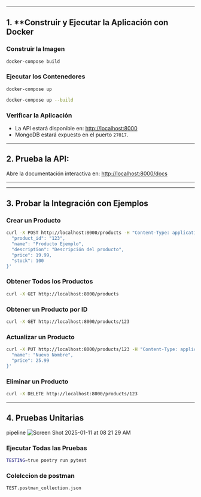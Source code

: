 
---

## 1. **Construir y Ejecutar la Aplicación con Docker

### Construir la Imagen

```bash
docker-compose build
```

### Ejecutar los Contenedores

```bash
docker-compose up
```

```bash
docker-compose up --build
```

### Verificar la Aplicación

- La API estará disponible en: [http://localhost:8000](http://localhost:8000)
- MongoDB estará expuesto en el puerto `27017`.
---

## 2. **Prueba la API:**
   Abre la documentación interactiva en: [http://localhost:8000/docs](http://localhost:8000/docs)

---

---

## 3. Probar la Integración con Ejemplos

### Crear un Producto

```bash
curl -X POST http://localhost:8000/products -H "Content-Type: application/json" -d '{
  "product_id": "123",
  "name": "Producto Ejemplo",
  "description": "Descripción del producto",
  "price": 19.99,
  "stock": 100
}'
```

### Obtener Todos los Productos

```bash
curl -X GET http://localhost:8000/products
```

### Obtener un Producto por ID

```bash
curl -X GET http://localhost:8000/products/123
```

### Actualizar un Producto

```bash
curl -X PUT http://localhost:8000/products/123 -H "Content-Type: application/json" -d '{
  "name": "Nuevo Nombre",
  "price": 25.99
}'
```

### Eliminar un Producto

```bash
curl -X DELETE http://localhost:8000/products/123
```

---

## 4. Pruebas Unitarias

pipeline 
![Screen Shot 2025-01-11 at 08 21 29 AM](https://github.com/user-attachments/assets/297d5c63-c51b-4fb9-a1e2-3bf30bca98f9)

### Ejecutar Todas las Pruebas

```bash
TESTING=true poetry run pytest
```
### Colelccion de postman

```bash
TEST.postman_collection.json
```
